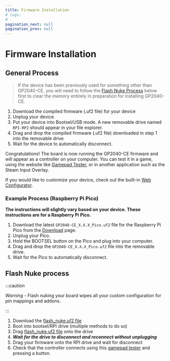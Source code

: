 ```yaml
---
title: Firmware Installation
# tags:
# - 
pagination_next: null
pagination_prev: null
---
```


# Firmware Installation

## General Process

> If the device has been previously used for something other than GP2040-CE, you will need to follow the [Flash Nuke Process](#flash-nuke-process) below first to clear the memory entirely in preparation for installing GP2040-CE.

1. Download the compiled firmware (.uf2 file) for your device
2. Unplug your device.
3. Put your device into Bootsel/USB mode. A new removable drive named `RPI-RP2` should appear in your file explorer.
4. Drag and drop the compiled firmware (.uf2 file) downloaded in step 1 into the removable drive
5. Wait for the device to automatically disconnect.

Congratulations! The board is now running the GP2040-CE firmware and will appear as a controller on your computer. You can test it in a game, using the website like [Gamepad Tester](https://gamepad-tester.com/), or in another application such as the Steam Input Overlay.

If you would like to customize your device, check out the built-in [Web Configurator](./web-configurator.mdx).

### Example Process (Raspberry Pi Pico)

**The instructions will slightly vary based on your device. These instructions are for a Raspberry Pi Pico.**

1. Download the latest `GP2040-CE_X.X.X_Pico.uf2` file for the Raspberry Pi Pico from the [Download](/downloads) page.
2. Unplug your Pico.
3. Hold the BOOTSEL button on the Pico and plug into your computer.
4. Drag and drop the `GP2040-CE_X.X.X_Pico.uf2` file into the removable drive.
5. Wait for the Pico to automatically disconnect.

## Flash Nuke process

:::caution

*Warning* - Flash nuking your board wipes all your custom configuration for pin mappings and addons.

:::

1. Download the [flash_nuke.uf2 file](/assets/flash_nuke.uf2)
2. Boot into bootsel/RPI drive (multiple methods to do so)
3. Drag [flash_nuke.uf2 file](/assets/flash_nuke.uf2) onto the drive
4. ***Wait for the drive to disconnect and reconnect without unplugging***
5. Drag your firmware onto the RPI drive and wait for disconnect
6. Check that the controller connects using this [gamepad tester](https://hardwaretester.com/gamepad) and pressing a button.
